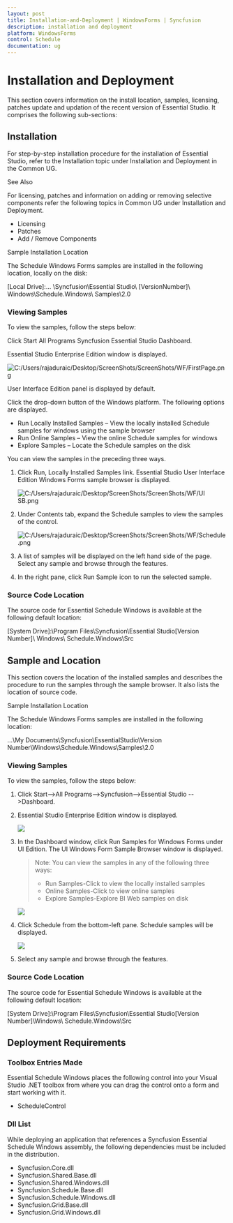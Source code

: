 ```yaml
---
layout: post
title: Installation-and-Deployment | WindowsForms | Syncfusion
description: installation and deployment
platform: WindowsForms
control: Schedule
documentation: ug
---
```


# Installation and Deployment

This section covers information on the install location, samples, licensing, patches update and updation of the recent version of Essential Studio. It comprises the following sub-sections:

## Installation

For step-by-step installation procedure for the installation of Essential Studio, refer to the Installation topic under Installation and Deployment in the Common UG.

See Also

For licensing, patches and information on adding or removing selective components refer the following topics in Common UG under Installation and Deployment.

* Licensing
* Patches
* Add / Remove Components

Sample Installation Location

The Schedule Windows Forms samples are installed in the following location, locally on the disk:

[Local Drive]:\... \Syncfusion\Essential Studio\ [VersionNumber]\ Windows\Schedule.Windows\ Samples\2.0

### Viewing Samples

To view the samples, follow the steps below:

Click Start All Programs  Syncfusion  Essential Studio <version number>  Dashboard.

Essential Studio Enterprise Edition window is displayed.

![C:/Users/rajaduraic/Desktop/ScreenShots/ScreenShots/WF/FirstPage.png](Installation-and-Deployment_images/Installation-and-Deployment_img1.png)



User Interface Edition panel is displayed by default.

Click the drop-down button of the Windows platform.  The following options are displayed.

* Run Locally Installed Samples – View the locally installed Schedule samples for windows using the sample browser
* Run Online Samples – View the online Schedule samples for windows
* Explore Samples – Locate the Schedule samples on the disk

You can view the samples in the preceding three ways.

1. Click Run, Locally Installed Samples link. Essential Studio User Interface Edition Windows Forms sample browser is displayed.

   ![C:/Users/rajaduraic/Desktop/ScreenShots/ScreenShots/WF/UI SB.png](Installation-and-Deployment_images/Installation-and-Deployment_img2.png)



2. Under Contents tab, expand the Schedule samples to view the samples of the control.

   ![C:/Users/rajaduraic/Desktop/ScreenShots/ScreenShots/WF/Schedule.png](Installation-and-Deployment_images/Installation-and-Deployment_img3.png)



3. A list of samples will be displayed on the left hand side of the page.  Select any sample and browse through the features.
4. In the right pane, click Run Sample icon to run the selected sample.

### Source Code Location

The source code for Essential Schedule Windows is available at the following default location:

[System Drive]:\Program Files\Syncfusion\Essential Studio\[Version Number]\ Windows\ Schedule.Windows\Src

## Sample and Location

This section covers the location of the installed samples and describes the procedure to run the samples through the sample browser. It also lists the location of source code.

Sample Installation Location

The Schedule Windows Forms samples are installed in the following location:

...\My Documents\Syncfusion\EssentialStudio\Version Number\Windows\Schedule.Windows\Samples\2.0

### Viewing Samples

To view the samples, follow the steps below:

1. Click Start-->All Programs-->Syncfusion-->Essential Studio <version number> -->Dashboard.
2. Essential Studio Enterprise Edition window is displayed.

   ![](Installation-and-Deployment_images/Installation-and-Deployment_img4.png)

3. In the Dashboard window, click Run Samples for Windows Forms under UI Edition. The UI Windows Form Sample Browser window is displayed.
   > Note: You can view the samples in any of the following three ways:
   >
   > * Run Samples-Click to view the locally installed samples
   > * Online Samples-Click to view online samples
   > * Explore Samples-Explore BI Web samples on disk

   ![](Installation-and-Deployment_images/Installation-and-Deployment_img6.png)
   
4. Click Schedule from the bottom-left pane. Schedule samples will be displayed.

   ![](Installation-and-Deployment_images/Installation-and-Deployment_img7.png)

5. Select any sample and browse through the features. 

### Source Code Location

The source code for Essential Schedule Windows is available at the following default location:

[System Drive]:\Program Files\Syncfusion\Essential Studio\[Version Number]\Windows\ Schedule.Windows\Src



## Deployment Requirements

### Toolbox Entries Made

Essential Schedule Windows places the following control into your Visual Studio .NET toolbox from where you can drag the control onto a form and start working with it.

* ScheduleControl

### Dll List

While deploying an application that references a Syncfusion Essential Schedule Windows assembly, the following dependencies must be included in the distribution.

* Syncfusion.Core.dll
* Syncfusion.Shared.Base.dll
* Syncfusion.Shared.Windows.dll
* Syncfusion.Schedule.Base.dll
* Syncfusion.Schedule.Windows.dll
* Syncfusion.Grid.Base.dll
* Syncfusion.Grid.Windows.dll